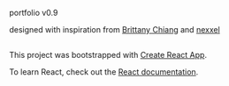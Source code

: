 portfolio v0.9

designed with inspiration from [Brittany Chiang](https://github.com/bchiang7) and [nexxel](https://github.com/nexxeln/)

##
This project was bootstrapped with [Create React App](https://github.com/facebook/create-react-app).

To learn React, check out the [React documentation](https://reactjs.org/).

